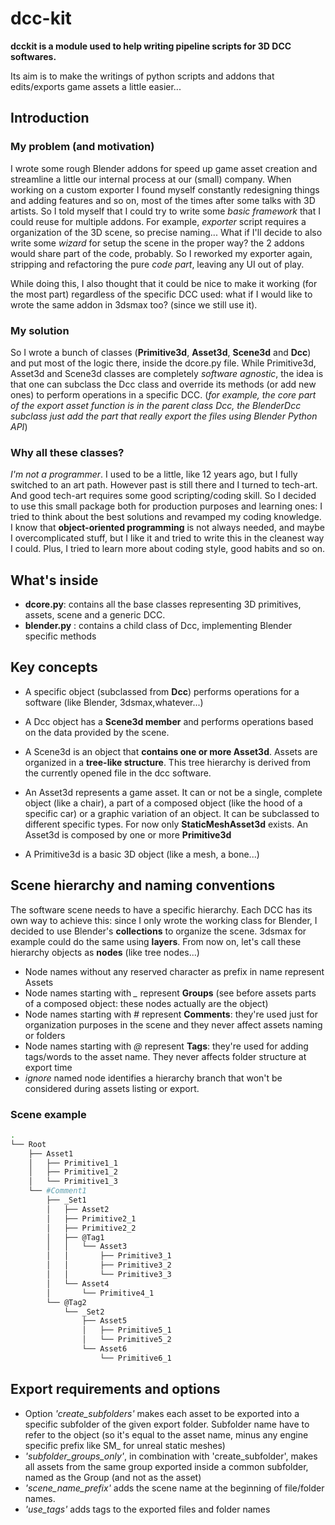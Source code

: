 # dcc-kit

**dcckit is a module used to help writing pipeline scripts for 3D DCC softwares.**

Its aim is to make the writings of python scripts and addons that edits/exports game assets a little easier...

## Introduction
### My problem (and motivation)

I wrote some rough Blender addons for speed up game asset creation and streamline a little our internal process at our (small) company.
When working on a custom exporter I found myself constantly redesigning things and adding features and so on, most of the times after some talks with 3D artists.
So I told myself that I could try to write some *basic framework* that I could reuse for multiple addons.
For example, _exporter_ script requires a organization of the 3D scene, so precise naming... What if I'll decide to also write some *wizard* for setup the scene in the proper way? the 2 addons would share part of the code, probably.
So I reworked my exporter again, stripping and refactoring the pure *code part*, leaving any UI out of play.

While doing this, I also thought that it could be nice to make it working (for the most part) regardless of the specific DCC used: what if I would like to wrote the same addon in 3dsmax too? (since we still use it).

### My solution
So I wrote a bunch of classes (**Primitive3d**, **Asset3d**, **Scene3d** and **Dcc**) and put most of the logic there, inside the dcore.py file.
While Primitive3d, Asset3d and Scene3d classes are completely *software agnostic*, the idea is that one can subclass the Dcc class and override its methods (or add new ones) to perform operations in a specific DCC.
(*for example, the core part of the export asset function is in the parent class Dcc, the BlenderDcc subclass just add the part that really export the files using Blender Python API*)

### Why all these classes?
*I'm not a programmer*.
I used to be a little, like 12 years ago, but I fully switched to an art path.
However past is still there and I turned to tech-art. And good tech-art requires some good scripting/coding skill.
So I decided to use this small package both for production purposes and learning ones: I tried to think about the best solutions and revamped my coding knowledge.
I know that **object-oriented programming** is not always needed, and maybe I overcomplicated stuff, but I like it and tried to write this in the cleanest way I could.
Plus, I tried to learn more about coding style, good habits and so on.

## What's inside
- **dcore.py**: contains all the base classes representing 3D primitives, assets, scene and a generic DCC.
- **blender.py** : contains a child class of Dcc, implementing Blender specific methods

## Key concepts

- A specific object (subclassed from **Dcc**) performs operations for a software (like Blender, 3dsmax,whatever...)

- A Dcc object has a **Scene3d member** and performs operations based on the data provided by the scene.

- A Scene3d is an object that **contains one or more Asset3d**. Assets are organized in a **tree-like structure**.
This tree hierarchy is derived from the currently opened file in the dcc software.

- An Asset3d represents a game asset. It can or not be a single, complete object (like a chair), a part of a composed object (like the hood of a specific car) or a graphic variation of an object.
It can be subclassed to different specific types.
For now only **StaticMeshAsset3d** exists. An Asset3d is composed by one or more **Primitive3d**

- A Primitive3d is a basic 3D object (like a mesh, a bone...)

## Scene hierarchy and naming conventions

The software scene needs to have a specific hierarchy.
Each DCC has its own way to achieve this: since I only wrote the working class for Blender, I decided to use Blender's **collections** to organize the scene.
3dsmax for example could do the same using **layers**.
From now on, let's call these hierarchy objects as **nodes** (like tree nodes...)

- Node names without any reserved character as prefix in name represent Assets
- Node names starting with *_* represent **Groups** (see before assets parts of a composed object: these nodes actually are the object)
- Node names starting with *#* represent **Comments**: they're used just for organization purposes in the scene and they never affect assets naming or folders
- Node names starting with *@* represent **Tags**: they're used for adding tags/words to the asset name. They never affects folder structure at export time
- *ignore* named node identifies a hierarchy branch that won't be considered during assets listing or export.

### Scene example

```bash
.
└── Root
    ├── Asset1
    │   ├── Primitive1_1
    │   ├── Primitive1_2
    │   └── Primitive1_3
    └── #Comment1
        ├── _Set1
        │   ├── Asset2
        │   ├── Primitive2_1
        │   ├── Primitive2_2
        │   ├── @Tag1
        │   │   └── Asset3
        │   │       ├── Primitive3_1
        │   │       ├── Primitive3_2
        │   │       └── Primitive3_3
        │   └── Asset4
        │       └── Primitive4_1
        └── @Tag2
            └── _Set2
                ├── Asset5
                │   ├── Primitive5_1
                │   └── Primitive5_2
                └── Asset6
                    └── Primitive6_1
```

## Export requirements and options

- Option *'create_subfolders'* makes each asset to be exported into a specific subfolder of the given export folder. Subfolder name have to refer to the object (so it's equal to the asset name, minus any engine specific prefix like SM_ for unreal static meshes)
- *'subfolder_groups_only'*, in combination with 'create_subfolder', makes all assets from the same group exported inside a common subfolder, named as the Group (and not as the asset)
- *'scene_name_prefix'* adds the scene name at the beginning of file/folder names.
- *'use_tags'* adds tags to the exported files and folder names
